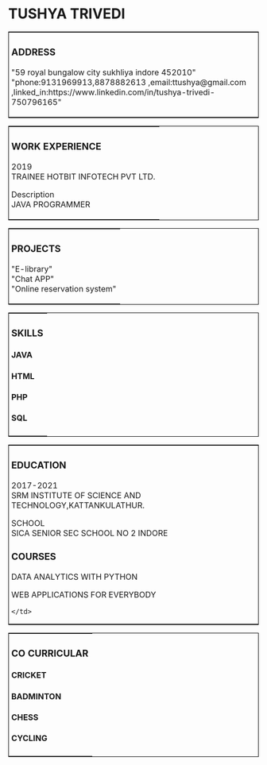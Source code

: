 <!DOCTYPE html>
<html>
<head><title>TUSHYA TRIVEDI' RESUME</title></head>
<body>
<h1>TUSHYA TRIVEDI</h1>
<table style="border:1px solid black;width:100%">
<tbody><tr>
<td style="width:100%;padding-left:5px;">
<h3>ADDRESS</h3>
<p>
"59 royal bungalow city sukhliya indore 452010"
<br>
"phone:9131969913,8878882613 ,email:ttushya@gmail.com ,linked_in:https://www.linkedin.com/in/tushya-trivedi-750796165"
</p>
</td>
</tr>
</tbody></table>

<table style="border:1px solid black;width:100%">
<tbody><tr>
<td style="width:100%;padding-left:5px;">
    <h3>WORK EXPERIENCE</h3>
    <p>2019<br>
    TRAINEE HOTBIT INFOTECH PVT LTD.</p>
    <p>Description<br>
    JAVA PROGRAMMER
    </p>
    </td>
    </tr>
</tbody></table>
<table style="border:1px solid black;width:100%">
<tbody><tr>
<td style="width:100%;padding-left:5px;">
    <h3>PROJECTS</h3>
    <p>"E-library"<br>
       "Chat APP"<br>
       "Online reservation system"
    </p>
    </td>
    </tr>
</tbody></table>

<table style="border:1px solid black;width:100%">
  <tbody><tr>
    <td style="width:100%;padding-left:5px;">
    <h3><B>SKILLS</B></h3>
    <h4>JAVA</h4>
    <h4>HTML</h4>
    <h4>PHP</h4>
    <h4>SQL</h4>
    </td>
  </tr>
</tbody></table>
<table style="border:1px solid black;width:100%">
  <tbody><tr>
    <td style="width:100%;padding-left:5px;">
    <h3>EDUCATION</h3>
    <p>2017-2021<br>
    SRM INSTITUTE OF SCIENCE AND TECHNOLOGY,KATTANKULATHUR.</p>
    <p>SCHOOL<br>
    SICA SENIOR SEC SCHOOL NO 2 INDORE</p>
    <h3>COURSES</h3>
    <p>
    DATA ANALYTICS WITH PYTHON</p>
    <p>
    WEB APPLICATIONS FOR EVERYBODY</p>
    
    </td>
  </tr>
</tbody></table>
<table style="border:1px solid black;width:100%">
  <tbody><tr>
    <td style="width:100%;padding-left:5px;">
    <h3><B>CO CURRICULAR</B></h3>
    <h4>CRICKET</h4>
    <h4>BADMINTON</h4>
    <h4>CHESS</h4>
    <h4>CYCLING</h4>
    </td>
  </tr>
</tbody></table>
</body>
</html>
